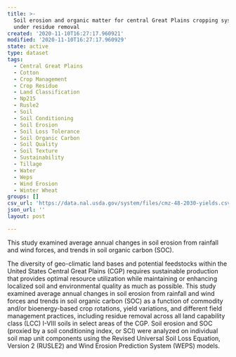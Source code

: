 ```yaml
---
title: >-
  Soil erosion and organic matter for central Great Plains cropping systems
  under residue removal
created: '2020-11-10T16:27:17.960921'
modified: '2020-11-10T16:27:17.960929'
state: active
type: dataset
tags:
  - Central Great Plains
  - Cotton
  - Crop Management
  - Crop Residue
  - Land Classification
  - Np215
  - Rusle2
  - Soil
  - Soil Conditioning
  - Soil Erosion
  - Soil Loss Tolerance
  - Soil Organic Carbon
  - Soil Quality
  - Soil Texture
  - Sustainability
  - Tillage
  - Water
  - Weps
  - Wind Erosion
  - Winter Wheat
groups: []
csv_url: 'https://data.nal.usda.gov/system/files/cmz-48-2030-yields.csv'
json_url: ''
layout: post

---
```

<p>This study examined average annual changes in soil erosion from rainfall and wind forces, and trends in soil organic carbon (SOC).</p>
<p>The diversity of geo-climatic land bases and potential feedstocks within the United States Central Great Plains (CGP) requires sustainable production that provides optimal resource utilization while maintaining or enhancing localized soil and environmental quality as much as possible. This study examined average annual changes in soil erosion from rainfall and wind forces and trends in soil organic carbon (SOC) as a function of commodity and/or bioenergy-based crop rotations, yield variations, and different field management practices, including residue removal across all land capability class (LCC) I-VIII soils in select areas of the CGP. Soil erosion and SOC (proxied by a soil conditioning index, or SCI) were analyzed on individual soil map unit components using the Revised Universal Soil Loss Equation, Version 2 (RUSLE2) and Wind Erosion Prediction System (WEPS) models.</p>

